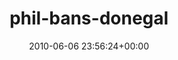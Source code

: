 ---
title:		"phil-bans-donegal"
type:		"upload"
description:		"TBC"
date:		"2010-06-06 23:56:24+00:00"
album:		"people"
filename:		"phil-bans-donegal.md"
series:		""
cl_public_id:		"people/phil-bans-donegal"
cl_version:		1497005521
format:		"tiff"
bytes:		4188284
width:		2151
height:		1440
exposure_mode:		"Auto"
program:		"Aperture-priority AE"
aperture:		"6.3"
focal_length:		"18.0 mm"
iso:		"100"
shutter_speed:		"1/60"
metering:		"Spot"
flash:		"Fired, Return detected"
white_balance:		"Custom"
colour_temp:		"6450"
has_crop:		"false"
orientation:		"Horizontal (normal)"
camera_model:		"NIKON D200"
lens_info:		"18-55mm f/3.5-5.6"
artist:		"No artist info"
x_resolution:		"300"
y_resolution:		"300"
---
